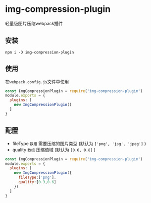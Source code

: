 # img-compression-plugin
轻量级图片压缩webpack插件
## 安装
```npm
npm i -D img-compression-plugin
```
## 使用
在`webpack.config.js`文件中使用
```js
const ImgCompressionPlugin = require('img-compression-plugin')
module.exports = {
  plugins: [
    new ImgCompressionPlugin()
  ]
}
```
## 配置
- fileType `数组` 需要压缩的图片类型 (默认为 `['png', 'jpg', 'jpeg']` )
- quality `数组` 压缩值域 (默认为 `[0.6, 0.8]` )
```js
const ImgCompressionPlugin = require('img-compression-plugin')
module.exports = {
  plugins: [
    new ImgCompressionPlugin({
      fileType:['png'],
      quality:[0.3,0.6]
    })
  ]
}
```